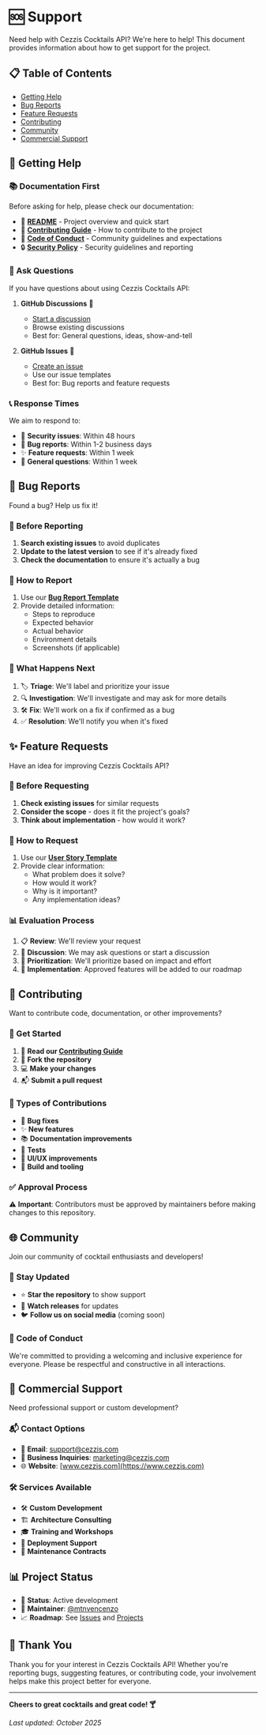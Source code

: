 # 🆘 Support

Need help with Cezzis Cocktails API? We're here to help! This document provides information about how to get support for the project.

## 📋 Table of Contents

- [Getting Help](#-getting-help)
- [Bug Reports](#-bug-reports)
- [Feature Requests](#-feature-requests)
- [Contributing](#-contributing)
- [Community](#-community)
- [Commercial Support](#-commercial-support)

## 🙋 Getting Help

### 📚 Documentation First

Before asking for help, please check our documentation:

- 📖 **[README](../README.md)** - Project overview and quick start
- 🤝 **[Contributing Guide](./CONTRIBUTING.md)** - How to contribute to the project
- 🤗 **[Code of Conduct](./CODE_OF_CONDUCT.md)** - Community guidelines and expectations
- 🔒 **[Security Policy](./SECURITY.md)** - Security guidelines and reporting

### 💬 Ask Questions

If you have questions about using Cezzis Cocktails API:

1. **GitHub Discussions** 💬
   - [Start a discussion](../../discussions)
   - Browse existing discussions
   - Best for: General questions, ideas, show-and-tell

2. **GitHub Issues** 🐛
   - [Create an issue](../../issues/new/choose)
   - Use our issue templates
   - Best for: Bug reports and feature requests

### 📞 Response Times

We aim to respond to:
- 🚨 **Security issues**: Within 48 hours
- 🐛 **Bug reports**: Within 1-2 business days
- ✨ **Feature requests**: Within 1 week
- 💬 **General questions**: Within 1 week

## 🐛 Bug Reports

Found a bug? Help us fix it!

### 📝 Before Reporting

1. **Search existing issues** to avoid duplicates
2. **Update to the latest version** to see if it's already fixed
3. **Check the documentation** to ensure it's actually a bug

### 📮 How to Report

1. Use our **[Bug Report Template](../../issues/new?template=bug_report.md)**
2. Provide detailed information:
   - Steps to reproduce
   - Expected behavior
   - Actual behavior
   - Environment details
   - Screenshots (if applicable)

### 🔄 What Happens Next

1. 🏷️ **Triage**: We'll label and prioritize your issue
2. 🔍 **Investigation**: We'll investigate and may ask for more details
3. 🛠️ **Fix**: We'll work on a fix if confirmed as a bug
4. ✅ **Resolution**: We'll notify you when it's fixed

## ✨ Feature Requests

Have an idea for improving Cezzis Cocktails API?

### 🧠 Before Requesting

1. **Check existing issues** for similar requests
2. **Consider the scope** - does it fit the project's goals?
3. **Think about implementation** - how would it work?

### 📨 How to Request

1. Use our **[User Story Template](../../issues/new?template=user-story-template.md)**
2. Provide clear information:
   - What problem does it solve?
   - How would it work?
   - Why is it important?
   - Any implementation ideas?

### 📊 Evaluation Process

1. 📋 **Review**: We'll review your request
2. 💬 **Discussion**: We may ask questions or start a discussion
3. 🎯 **Prioritization**: We'll prioritize based on impact and effort
4. 🚀 **Implementation**: Approved features will be added to our roadmap

## 🤝 Contributing

Want to contribute code, documentation, or other improvements?

### 🚀 Get Started

1. 📖 **Read our [Contributing Guide](./CONTRIBUTING.md)**
2. 🍴 **Fork the repository**
3. 💻 **Make your changes**
4. 📬 **Submit a pull request**

### 🧾 Types of Contributions

- 🐛 **Bug fixes**
- ✨ **New features**
- 📚 **Documentation improvements**
- 🧪 **Tests**
- 🎨 **UI/UX improvements**
- 🔧 **Build and tooling**

### ✅ Approval Process

⚠️ **Important**: Contributors must be approved by maintainers before making changes to this repository.

## 🌐 Community

Join our community of cocktail enthusiasts and developers!

### 📣 Stay Updated

- ⭐ **Star the repository** to show support
- 👀 **Watch releases** for updates
- 🐦 **Follow us on social media** (coming soon)

### 🤗 Code of Conduct

We're committed to providing a welcoming and inclusive experience for everyone. Please be respectful and constructive in all interactions.

## 💼 Commercial Support

Need professional support or custom development?

### 📬 Contact Options

- 📧 **Email**: support@cezzis.com
- 💼 **Business Inquiries**: marketing@cezzis.com
- 🌐 **Website**: [www.cezzis.com](https://www.cezzis.com)

### 🛠️ Services Available

- 🛠️ **Custom Development**
- 🏗️ **Architecture Consulting**
- 🎓 **Training and Workshops**
- 🚀 **Deployment Support**
- 🔧 **Maintenance Contracts**

## 📊 Project Status

- 🚀 **Status**: Active development
- 🎯 **Maintainer**: [@mtnvencenzo](https://github.com/mtnvencenzo)
- 📈 **Roadmap**: See [Issues](../../issues) and [Projects](../../projects)

## 🙏 Thank You

Thank you for your interest in Cezzis Cocktails API! Whether you're reporting bugs, suggesting features, or contributing code, your involvement helps make this project better for everyone.

---

**Cheers to great cocktails and great code! 🍸**

*Last updated: October 2025*